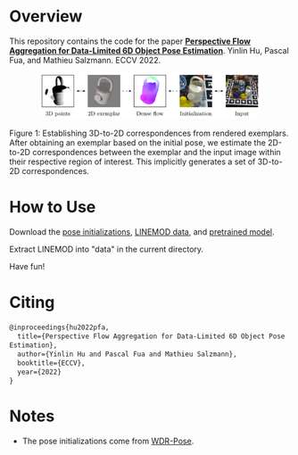 
# Overview

This repository contains the code for the paper [**Perspective Flow Aggregation for Data-Limited 6D Object Pose Estimation**](https://arxiv.org/abs/2203.09836). Yinlin Hu, Pascal Fua, and Mathieu Salzmann. ECCV 2022.

<p align="center">
  <img width="400" src="./images/overview.png">
</p>

Figure 1: Establishing 3D-to-2D correspondences from rendered exemplars. After obtaining an exemplar based on the initial pose, we estimate the 2D-to-2D correspondences
between the exemplar and the input image within their respective region of interest.
This implicitly generates a set of 3D-to-2D correspondences.

# How to Use

Download the [pose initializations](https://u.pcloud.link/publink/show?code=XZfRguVZMzhhbnvKm6QkvcFyIsdwlhrl352y), [LINEMOD data](https://u.pcloud.link/publink/show?code=XZeRguVZTFv4x0yBf5fva1ALHiTC9Y1CzWey), and [pretrained model](https://u.pcloud.link/publink/show?code=XZDRguVZHYfOMIyuH6ma8cFjFCi2dh0yBRDy).

Extract LINEMOD into "data" in the current directory.

Have fun!

# Citing

```
@inproceedings{hu2022pfa,
  title={Perspective Flow Aggregation for Data-Limited 6D Object Pose Estimation},
  author={Yinlin Hu and Pascal Fua and Mathieu Salzmann},
  booktitle={ECCV},
  year={2022}
}
```

# Notes

* The pose initializations come from [WDR-Pose](https://github.com/cvlab-epfl/wide-depth-range-pose).
